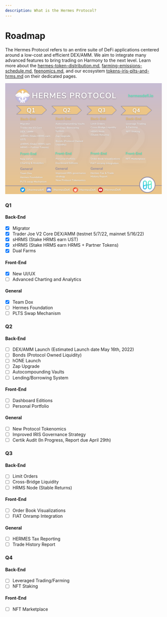```yaml
---
description: What is the Hermes Protocol?
---
```


# Roadmap

The Hermes Protocol refers to an entire suite of DeFi applications centered around a low-cost and efficient DEX/AMM. We aim to integrate many advanced features to bring trading on Harmony to the next level. Learn more about the [hermes-token-distribution.md](tokenomics/hermes-token-distribution.md "mention"), [farming-emissions-schedule.md](tokenomics/farming-emissions-schedule.md "mention"), [feenomics.md](tokenomics/feenomics.md "mention"), and our ecosystem [tokens-iris-plts-and-hrms.md](tokenomics/tokens-iris-plts-and-hrms.md "mention") on their dedicated pages.

![](<.gitbook/assets/New Roadmap.png>)

### Q1

#### Back-End

* [x] Migrator
* [x] Trader Joe V2 Core DEX/AMM (testnet 5/7/22, mainnet 5/16/22)
* [x] sHRMS (Stake HRMS earn UST)
* [x] xHRMS (Stake HRMS earn HRMS + Partner Tokens)
* [x] Dual Farms

#### Front-End

* [x] New UI/UX
* [ ] Advanced Charting and Analytics

#### General

* [x] Team Dox
* [ ] Hermes Foundation
* [ ] PLTS Swap Mechanism

### Q2

#### Back-End

* [ ] DEX/AMM Launch (Estimated Launch date May 16th, 2022)
* [ ] Bonds (Protocol Owned Liquidity)
* [ ] hONE Launch
* [ ] Zap Upgrade
* [ ] Autocompounding Vaults
* [ ] Lending/Borrowing System

#### Front-End

* [ ] Dashboard Editions
* [ ] Personal Portfolio

#### General

* [ ] New Protocol Tokenomics
* [ ] Improved IRIS Governance Strategy
* [ ] Certik Audit (In Progress, Report due April 29th)

### Q3

#### Back-End

* [ ] Limit Orders
* [ ] Cross-Bridge Liquidity
* [ ] HRMS Node (Stable Returns)

#### Front-End

* [ ] Order Book Visualizations
* [ ] FIAT Onramp Integration

#### General

* [ ] HERMES Tax Reporting
* [ ] Trade History Report

### Q4

#### Back-End

* [ ] Leveraged Trading/Farming
* [ ] NFT Staking

#### Front-End

* [ ] NFT Marketplace
